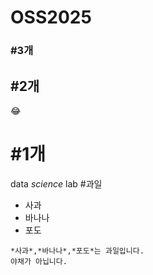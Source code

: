 # OSS2025
### \#3개
## \#2개
😂
# \#1개
data *science* lab
#과일
- 사과
- 바나나
- 포도
  
```
*사과*,*바나나*,*포도*는 과일입니다.
야채가 아닙니다.
```
